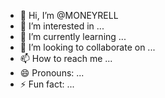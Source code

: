 - 👋 Hi, I’m @MONEYRELL
- 👀 I’m interested in ...
- 🌱 I’m currently learning ...
- 💞️ I’m looking to collaborate on ...
- 📫 How to reach me ...
- 😄 Pronouns: ...
- ⚡ Fun fact: ...

<!---
MONEYRELL/MONEYRELL is a ✨ special ✨ repository because its `README.md` (this file) appears on your GitHub profile.
You can click the Preview link to take a look at your changes.
--->
